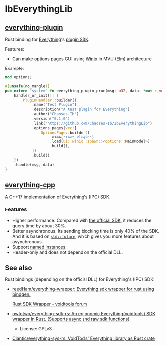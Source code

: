 # IbEverythingLib
## [everything-plugin](everything-plugin)
Rust binding for [Everything](https://www.voidtools.com/)'s [plugin SDK](https://www.voidtools.com/forum/viewtopic.php?t=16535).

Features:
- Can make options pages GUI using [Winio](https://github.com/compio-rs/winio) in MVU (Elm) architecture

Example:
```rust
mod options;

#[unsafe(no_mangle)]
pub extern "system" fn everything_plugin_proc(msg: u32, data: *mut c_void) -> *mut c_void {
    handler_or_init(|| {
        PluginHandler::builder()
            .name("Test Plugin")
            .description("A test plugin for Everything")
            .author("Chaoses-Ib")
            .version("0.1.0")
            .link("https://github.com/Chaoses-Ib/IbEverythingLib")
            .options_pages(vec![
                OptionsPage::builder()
                    .name("Test Plugin")
                    .load(ui::winio::spawn::<options::MainModel>)
                    .build(),
            ])
            .build()
    })
    .handle(msg, data)
}
```

## [everything-cpp](everything-cpp)
A C++17 implementation of [Everything](https://www.voidtools.com/)'s (IPC) SDK.

### Features
- Higher performance. Compared with [the official SDK](https://www.voidtools.com/support/everything/sdk/), it reduces the query time by about 30%.
- Better asynchronous. Its sending blocking time is only 40% of the SDK. And it is based on [`std::future`](https://en.cppreference.com/w/cpp/thread/future.html), which gives you more features about asynchronous.
- Support [named instances](https://www.voidtools.com/en-us/support/everything/multiple_instances/#named_instances).
- Header-only and does not depend on the official DLL.

## See also
Rust bindings (depending on the official DLL) for Everything's (IPC) SDK:
- [reedHam/everything-wrapper: Everything sdk wrapper for rust using bindgen.](https://github.com/reedHam/everything-wrapper)

  [Rust SDK Wrapper - voidtools forum](https://www.voidtools.com/forum/viewtopic.php?t=13256)
- [owtotwo/everything-sdk-rs: An ergonomic Everything(voidtools) SDK wrapper in Rust. (Supports async and raw sdk functions)](https://github.com/owtotwo/everything-sdk-rs)
  - License: GPLv3
- [Ciantic/everything-sys-rs: VoidTools' Everything library as Rust crate](https://github.com/Ciantic/everything-sys-rs/)
